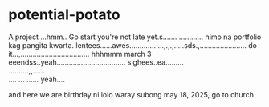 # potential-potato
A project
...hmm..
Go start you're not late yet.s.......
............
himo na portfolio kag pangita kwarta. lentees......awes.............
...,.,.,.....sds.,.......................
do it...,..................................
 hhhmmm march 3 eeendss..yeah..................................
 sighees..ea.........
 <br>..........,,......
 <br>....
...
......
 yeah....

 and here we are birthday ni lolo waray subong may 18, 2025, go to church
<!-- I will start today freelancing and VA help meqq....

help me help me helpppp.....

mashed potato
heyy

hello. s.
